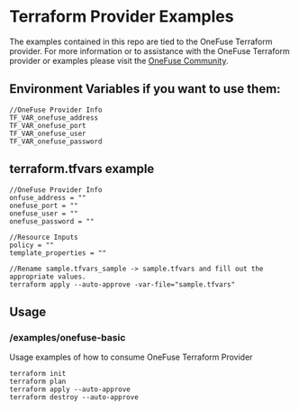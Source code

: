 # Terraform Provider Examples

The examples contained in this repo are tied to the OneFuse Terraform provider.  For more information or to assistance with the OneFuse Terraform provider or examples please visit the [OneFuse Community](https://onefuse.cloudbolt.io/).

## Environment Variables if you want to use them:

```
//OneFuse Provider Info
TF_VAR_onefuse_address
TF_VAR_onefuse_port
TF_VAR_onefuse_user
TF_VAR_onefuse_password

```

## terraform.tfvars example

```
//OneFuse Provider Info
onfuse_address = ""
onefuse_port = ""
onefuse_user = ""
onefuse_password = ""

//Resource Inputs
policy = ""
template_properties = ""

//Rename sample.tfvars_sample -> sample.tfvars and fill out the appropriate values.
terraform apply --auto-approve -var-file="sample.tfvars"

```

## Usage

### /examples/onefuse-basic

Usage examples of how to consume OneFuse Terraform Provider

```
terraform init
terraform plan
terraform apply --auto-approve
terraform destroy --auto-approve
```